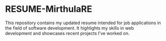 # RESUME-MirthulaRE
  This repository contains my updated resume intended for job applications in the field of software development. It highlights my skills in web development and showcases recent projects I've worked on.
